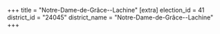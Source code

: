 +++
title = "Notre-Dame-de-Grâce--Lachine"
[extra]
election_id = 41
district_id = "24045"
district_name = "Notre-Dame-de-Grâce--Lachine"
+++
